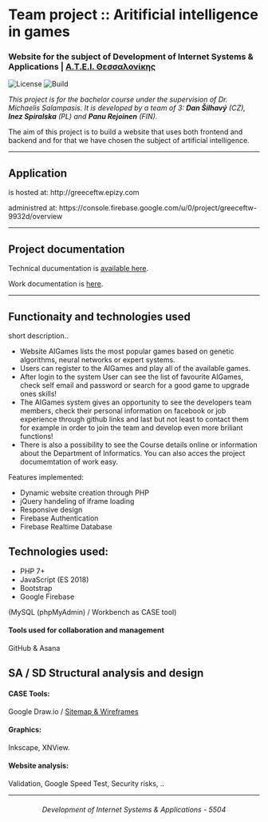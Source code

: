 <h1 id="AI-Algorithms-website">Team project :: Aritificial intelligence in games</h1>

<h3>Website for the subject of Development of Internet Systems & Applications | <a href="https://www.teithe.gr">Α.Τ.Ε.Ι. Θεσσαλονίκης</a></h3>

<p><img src="https://poser.pugx.org/pugx/badge-poser/license?format=flat" alt="License" />
  <img src="https://img.shields.io/scrutinizer/build/g/filp/whoops.svg" alt="Build" /></p>

<p><em>This project is for the bachelor course under the supervision of Dr. Michaelis Salampasis. It is developed by a team of 3: <strong>Dan Šilhavý</strong> (CZ), <strong>Inez Spiralska</strong> (PL) and <strong>Panu Rejoinen</strong> (FIN).</em> </p>

<p>The aim of this project is to build a website that uses both frontend and backend and for that we have chosen the subject of artificial intelligence.</p>

<hr />

<h2 id="applicationurl">Application</h2>

<p>is hosted at: http://greeceftw.epizy.com</p>
<p>administred at: https://console.firebase.google.com/u/0/project/greeceftw-9932d/overview</p>

<hr />

<h2 id="projectdocumentation">Project documentation</h2>

<p>Technical ducumentation is <a href="https://github.com/Mr-Socrates/AI-Algorithms-website-/wiki">available here</a>.</p>

<p>Work documentation is <a href="https://app.asana.com/0/880550799150518/board">here</a>.</p>

<hr/>

<h2 id="technologies">Functionaity and technologies used</h2>

short description..
<ul>
 <li>Website AIGames lists the most popular games based on genetic algorithms, neural networks or expert systems.</li>
 <li>Users can register to the AIGames and play all of the available games.</li>
 <li>After login to the system User can see the list of favourite AIGames, check self email and password or search for a good game to upgrade ones skills!</li>
 <li>The AIGames system gives an opportunity to see the developers team members, check their personal information on facebook or job experience through github links and last but not least to contact them for example in order to join the team and develop even more briliant functions!</li>
 <li>There is also a possibility to see the Course details online or information about the Department of Informatics. You can also acces the project documemtation of work easy. </li>
</ul>

Features implemented:
+ Dynamic website creation through PHP
+ jQuery handeling of iframe loading
+ Responsive design
+ Firebase Authentication
+ Firebase Realtime Database


<h2 id="technologies">Technologies used:</h2>

<ul>
  <li>PHP 7+</li>
  <li>JavaScript (ES 2018)</li>
  <li>Bootstrap</li>
  <li>Google Firebase</li>
</ul>

(MySQL (phpMyAdmin) / Workbench as CASE tool)

<h4>Tools used for collaboration and management</h4>
<p>GitHub & Asana</p>

<h2 id="technologies">SA / SD Structural analysis and design </h2>
<h4>CASE Tools:</h4>
<p>Google Draw.io / <a href="https://drive.google.com/drive/folders/1AskvlzZyw1It3XFNKYXUNZxpCpBsjj38?usp=sharing">Sitemap & Wireframes</a></p>

<h4>Graphics:</h4>
<p>Inkscape, XNView.</p>

<h4>Website analysis:</h4>
<p>Validation, Google Speed Test, Security risks, ..</p>

<hr/>
<p align="center">
    <h6 align="center"> Development of Internet Systems & Applications - 5504</h6>
    <br>
</p>
